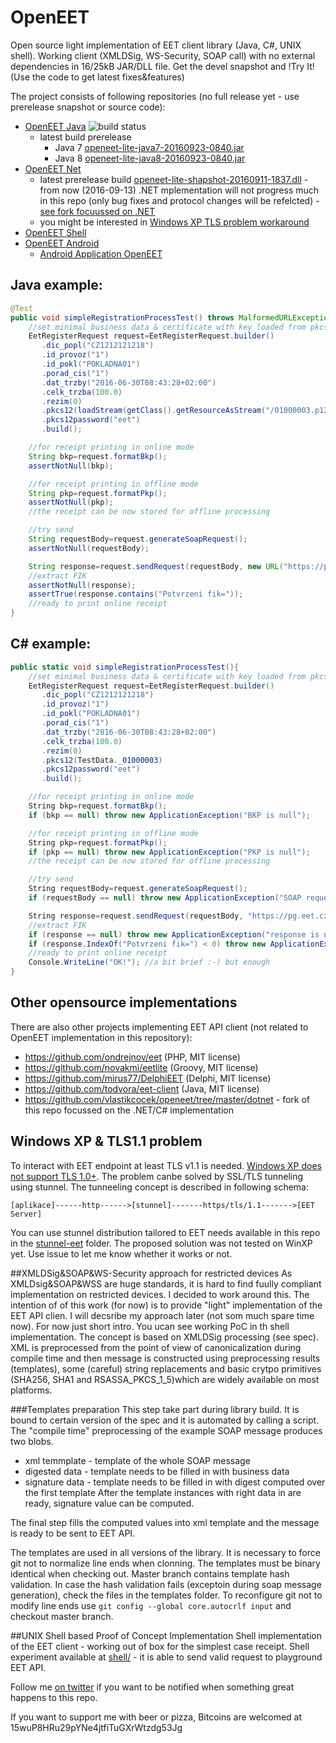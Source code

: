 # OpenEET
Open source light implementation of EET client library (Java, C#, UNIX shell). Working client (XMLDSig, WS-Security, SOAP call) with no external dependencies in 16/25kB JAR/DLL file. Get the devel snapshot and !Try It! (Use the code to get latest fixes&features)

The project consists of following repositories (no full release yet - use prerelease snapshot or source code):
* [OpenEET Java](https://github.com/l-ra/openeet-java) ![build status](https://camo.githubusercontent.com/596e721ea9e5279dc30fcca1f1f176ae99266289/68747470733a2f2f7472617669732d63692e6f72672f6c2d72612f6f70656e6565742d6a6176612e7376673f6272616e63683d6d6173746572)
  * latest build prerelease
    * Java 7 [openeet-lite-java7-20160923-0840.jar](releases/prerelease/openeet-lite-java7-20170115-0140.jar) 
    * Java 8 [openeet-lite-java8-20160923-0840.jar](releases/prerelease/openeet-lite-java8-20170115-0140.jar)
* [OpenEET Net](https://github.com/l-ra/openeet-net)
  * latest prerelease build [openeet-lite-shapshot-20160911-1837.dll](releases/prerelease/openeet-lite-shapshot-20160911-1837.dll) - from now (2016-09-13) .NET mplementation will not progress much in this repo (only bug fixes and protocol changes will be refelcted) - [see fork focuussed on .NET](https://github.com/vlastikcocek/openeet/tree/master/dotnet)
  * you might be interested in [Windows XP TLS problem workaround](#windows-xp--tls11-problem)
* [OpenEET Shell](https://github.com/l-ra/openeet-shell)
* [OpenEET Android](https://github.com/l-ra/openeet-android)
  * [Android Application OpenEET](https://play.google.com/store/apps/details?id=com.github.openeet.openeet)


## Java example:

```java
@Test
public void simpleRegistrationProcessTest() throws MalformedURLException, IOException{
    //set minimal business data & certificate with key loaded from pkcs12 file
	EetRegisterRequest request=EetRegisterRequest.builder()
	   .dic_popl("CZ1212121218")
	   .id_provoz("1")
	   .id_pokl("POKLADNA01")
	   .porad_cis("1")
	   .dat_trzby("2016-06-30T08:43:28+02:00")
	   .celk_trzba(100.0)
	   .rezim(0)
	   .pkcs12(loadStream(getClass().getResourceAsStream("/01000003.p12")))
	   .pkcs12password("eet")
	   .build();

	//for receipt printing in online mode
	String bkp=request.formatBkp();
	assertNotNull(bkp);

	//for receipt printing in offline mode
	String pkp=request.formatPkp();
	assertNotNull(pkp);
	//the receipt can be now stored for offline processing

	//try send
	String requestBody=request.generateSoapRequest();
	assertNotNull(requestBody);

	String response=request.sendRequest(requestBody, new URL("https://pg.eet.cz:443/eet/services/EETServiceSOAP/v3"));
	//extract FIK
	assertNotNull(response);
	assertTrue(response.contains("Potvrzeni fik="));
	//ready to print online receipt
}
```


## C# example:
```c#
public static void simpleRegistrationProcessTest(){
    //set minimal business data & certificate with key loaded from pkcs12 file
    EetRegisterRequest request=EetRegisterRequest.builder()
       .dic_popl("CZ1212121218")
       .id_provoz("1")
       .id_pokl("POKLADNA01")
       .porad_cis("1")
       .dat_trzby("2016-06-30T08:43:28+02:00")
       .celk_trzba(100.0)
       .rezim(0)
       .pkcs12(TestData._01000003)
       .pkcs12password("eet")
       .build();

    //for receipt printing in online mode
    String bkp=request.formatBkp();
    if (bkp == null) throw new ApplicationException("BKP is null");

    //for receipt printing in offline mode
    String pkp=request.formatPkp();
    if (pkp == null) throw new ApplicationException("PKP is null");
    //the receipt can be now stored for offline processing

    //try send
    String requestBody=request.generateSoapRequest();
    if (requestBody == null) throw new ApplicationException("SOAP request is null");

    String response=request.sendRequest(requestBody, "https://pg.eet.cz:443/eet/services/EETServiceSOAP/v3);
    //extract FIK
    if (response == null) throw new ApplicationException("response is null");
    if (response.IndexOf("Potvrzeni fik=") < 0) throw new ApplicationException("FIK not found in the response");
    //ready to print online receipt
    Console.WriteLine("OK!"); //a bit brief :-) but enough
}
```

## Other opensource implementations

There are also other projects implementing EET API client (not related to OpenEET implementation in this repository):
* https://github.com/ondrejnov/eet (PHP, MIT license)
* https://github.com/novakmi/eetlite (Groovy, MIT license)
* https://github.com/mirus77/DelphiEET (Delphi, MIT license)
* https://github.com/todvora/eet-client (Java, MIT license)
* https://github.com/vlastikcocek/openeet/tree/master/dotnet - fork of this repo focussed on the .NET/C# implementation

## Windows XP & TLS1.1 problem
To interact with EET endpoint at least TLS v1.1 is needed. [Windows XP does not support TLS 1.0+](https://blogs.msdn.microsoft.com/kaushal/2011/10/02/support-for-ssltls-protocols-on-windows/). The problem canbe solved by SSL/TLS tunneling using stunnel. The tunneeling concept is described in following schema:

```
[aplikace]------http------>[stunnel]-------https/tls/1.1------->[EET Server]
```
You can use stunnel distribution tailored to EET needs available in this repo in the [stunnel-eet](stunnel-eet/win32/) folder. The proposed solution was not tested on WinXP yet. Use issue to let me know whether it works or not.  

##XMLDSig&SOAP&WS-Security approach for restricted devices
As XMLDsig&SOAP&WSS are huge standards, it is hard to find fuully compliant implementation on restricted devices. I decided to work around this. The intention of of this work (for now) is to provide "light" implementation of the EET API clien.
I will decsribe my approach later (not som much spare time now). For now just short intro. You ucan see working PoC in th shell implementation. The concept is based on XMLDSig processing (see spec). XML is preprocessed from the point of view of canonicalization during compile time and then message is constructed using preprocessing results (templates), some (careful) string replacements and basic crytpo primitives (SHA256, SHA1 and RSASSA_PKCS_1_5)which are widely available on most platforms.

###Templates preparation
This step take part during library build. It is bound to certain version of the spec and it is automated by calling a script. The "compile time" preprocessing of the example SOAP message produces two blobs.
* xml temmplate - template of the whole SOAP message
* digested data - template needs to be filled in with business data
* signature data - template needs to be filled in with digest computed over the first template
After the template instances with right data in are ready, signature value can be computed. 

The final step fills the computed values into xml template and the message is ready to be sent to EET API.

The templates are used in all versions of the library. It is necessary to force git not to normalize line ends when clonning. The templates must be binary identical when checking out. Master branch contains template hash validation. In case the hash validation fails (exceptoin during soap message generation), check the files in the templates folder. To reconfigure git not to modify line ends use `git config --global core.autocrlf input` and checkout master branch.

##UNIX Shell based Proof of Concept Implementation
Shell implementation of the EET client - working out of box for the simplest case receipt.
Shell experiment available at [shell/](shell/) - it is able to send valid request to playground EET API.

Follow me [on twitter](https://twitter.com/_lra) if you want to be notified when something great happens to this repo.

If you want to support me with beer or pizza, Bitcoins are welcomed at 15wuP8HRu29pYNe4jtfiTuGXrWtzdg53Jg 



